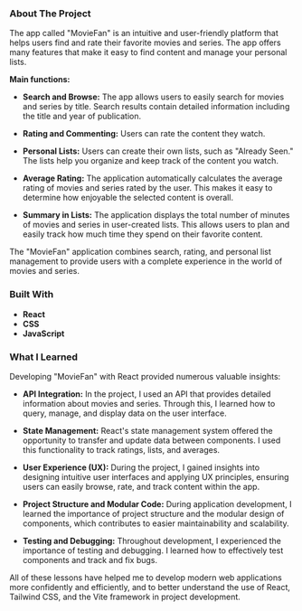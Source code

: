### About The Project
The app called "MovieFan" is an intuitive and user-friendly platform that helps users find and rate their favorite movies and series. The app offers many features that make it easy to find content and manage your personal lists.

**Main functions:**

- **Search and Browse:** The app allows users to easily search for movies and series by title. Search results contain detailed information including the title and year of publication.
  
- **Rating and Commenting:** Users can rate the content they watch.

- **Personal Lists:** Users can create their own lists, such as "Already Seen." The lists help you organize and keep track of the content you watch.

- **Average Rating:** The application automatically calculates the average rating of movies and series rated by the user. This makes it easy to determine how enjoyable the selected content is overall.

- **Summary in Lists:** The application displays the total number of minutes of movies and series in user-created lists. This allows users to plan and easily track how much time they spend on their favorite content.

The "MovieFan" application combines search, rating, and personal list management to provide users with a complete experience in the world of movies and series.

### Built With
- **React**
- **CSS**
- **JavaScript**

### What I Learned
Developing "MovieFan" with React provided numerous valuable insights:

- **API Integration:** In the project, I used an API that provides detailed information about movies and series. Through this, I learned how to query, manage, and display data on the user interface.

- **State Management:** React's state management system offered the opportunity to transfer and update data between components. I used this functionality to track ratings, lists, and averages.

- **User Experience (UX):** During the project, I gained insights into designing intuitive user interfaces and applying UX principles, ensuring users can easily browse, rate, and track content within the app.

- **Project Structure and Modular Code:** During application development, I learned the importance of project structure and the modular design of components, which contributes to easier maintainability and scalability.

- **Testing and Debugging:** Throughout development, I experienced the importance of testing and debugging. I learned how to effectively test components and track and fix bugs.

All of these lessons have helped me to develop modern web applications more confidently and efficiently, and to better understand the use of React, Tailwind CSS, and the Vite framework in project development.
